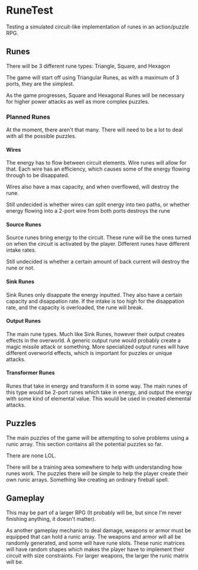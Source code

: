 # RuneTest

Testing a simulated circuit-like implementation of runes in an action/puzzle RPG. 

## Runes

There will be 3 different rune types: Triangle, Square, and Hexagon

The game will start off using Triangular Runes, as with a maximum of 3 ports, they are the simplest.

As the game progresses, Square and Hexagonal Runes will be necessary for higher power attacks as well as more complex puzzles.

### Planned Runes

At the moment, there aren't that many. There will need to be a lot to deal with all the possible puzzles.

#### Wires

The energy has to flow between circuit elements. Wire runes will allow for that. Each wire has an efficiency, which causes some of the energy flowing through to be disappated.

Wires also have a max capacity, and when overflowed, will destroy the rune.

Still undecided is whether wires can split energy into two paths, or whether energy flowing into a 2-port wire from both ports destroys the rune

#### Source Runes

Source runes bring energy to the circuit. These rune will be the ones turned on when the circuit is activated by the player. Different runes have different intake rates.

Still undecided is whether a certain amount of back current will destroy the rune or not.

#### Sink Runes

Sink Runes only disappate the energy inputted. They also have a certain capacity and disappation rate. If the intake is too high for the disappation rate, and the capacity is overloaded, the rune will break.

#### Output Runes

The main rune types. Much like Sink Runes, however their output creates effects in the overworld. A generic output rune would probably create a magic missile attack or something. More specialized output runes will have different overworld effects, which is important for puzzles or unique attacks. 

#### Transformer Runes

Runes that take in energy and transform it in some way. The main runes of this type would be 2-port runes which take in energy, and output the energy with some kind of elemental value. This would be used in created elemental attacks. 

## Puzzles

The main puzzles of the game will be attempting to solve problems using a runic array. This section contains all the potential puzzles so far.

There are none LOL.

There will be a training area somewhere to help with understanding how runes work. The puzzles there will be simple to help the player create their own runic arrays. Something like creating an ordinary fireball spell.

## Gameplay

This may be part of a larger RPG (It probably will be, but since I'm never finishing anything, it doesn't matter).

As another gameplay mechanic to deal damage, weapons or armor must be equipped that can hold a runic array. The weapons and armor will all be randomly generated, and some will have rune slots. These runic matrices will have random shapes which makes the player have to implement their circuit with size constraints. For larger weapons, the larger the runic matrix will be.
